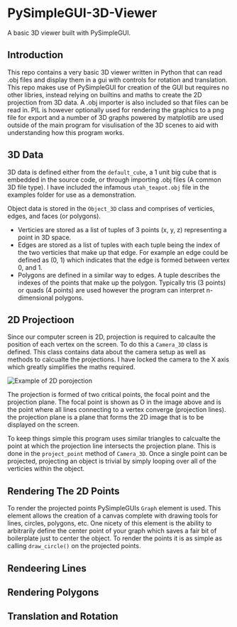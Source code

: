 # PySimpleGUI-3D-Viewer
A basic 3D viewer built with PySimpleGUI.

## Introduction
This repo contains a very basic 3D viewer written in Python that can read .obj files and display them in a gui with controls for rotation and translation. This repo makes use of PySimpleGUI for creation of the GUI but requires no other libries, instead relying on builtins and maths to create the 2D projection from 3D data. A .obj importer is also included so that files can be read in. PIL is however optionally used for rendering the graphics to a png file for export and a number of 3D graphs powered by matplotlib are used outside of the main program for visulisation of the 3D scenes to aid with understanding how this program works.

## 3D Data
3D data is defined either from the `default_cube`, a 1 unit big cube that is embedded in the source code, or through importing .obj files (A common 3D file type). I have included the infamous `utah_teapot.obj` file in the examples folder for use as a demonstration.

Object data is stored in the `Object_3D` class and comprises of verticies, edges, and faces (or polygons).  
* Verticies are stored as a list of tuples of 3 points (x, y, z) representing a point in 3D space.
* Edges are stored as a list of tuples with each tuple being the index of the two verticies that make up that edge. For example an edge could be defined as (0, 1) which indicates that the edge is formed between vertex 0, and 1.
* Polygons are defined in a similar way to edges. A tuple describes the indexes of the points that make up the polygon. Typically tris (3 points) or quads (4 points) are used however the program can interpret n-dimensional polygons.

## 2D Projectioon
Since our computer screen is 2D, projection is required to calcaulte the position of each vertex on the screen. To do this a `Camera_3D` class is defined. This class contains data about the camera setup as well as methods to calcualte the projections. I have locked the camera to the X axis which greatly simplifies the maths required.

![Example of 2D porojection](https://upload.wikimedia.org/wikipedia/en/thumb/d/d2/Perspectiva-2.svg/1920px-Perspectiva-2.svg.png)

The projection is formed of two critical points, the focal point and the projection plane. The focal point is shown as O in the image above and is the point where all lines connecting to a vertex converge (projection lines). the projection plane is a plane that forms the 2D image that is to be displayed on the screen.

To keep things simple this program uses similar triangles to calcualte the point at which the projection line intersects the projection plane. This is done in the `project_point` method of `Camera_3D`. Once a single point can be projected, projecting an object is trivial by simply looping over all of the verticies within the object.

## Rendering The 2D Points
To render the projected points PySimpleGUIs `Graph` element is used. This element allows the creation of a canvas complete with drawing tools for lines, circles, polygons, etc. One nicety of this element is the ability to arbitrarily define the center point of your graph which saves a fair bit of boilerplate just to center the object. To render the points it is as simple as calling `draw_circle()` on the projected points.

## Rendeering Lines


## Rendering Polygons

## Translation and Rotation
